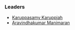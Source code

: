 ### Leaders
* [Karuppasamy Karuppiah](mailto:karuppasamy.karuppiah@owasp.org)
* [Aravindhakumar Manimaran](mailto:aravindhakumar.manimaran@owasp.org)
